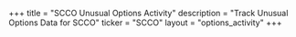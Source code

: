 +++
title = "SCCO Unusual Options Activity"
description = "Track Unusual Options Data for SCCO"
ticker = "SCCO"
layout = "options_activity"
+++

